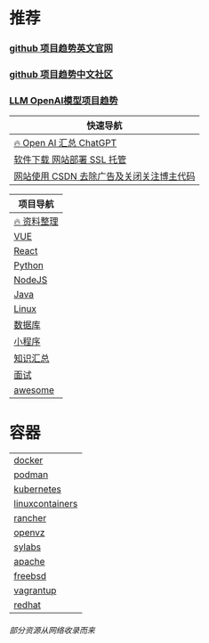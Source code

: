 # 推荐
### [github 项目趋势英文官网](https://github.com/trending)
### [github 项目趋势中文社区](https://www.githubs.cn/trending)
### [LLM OpenAI模型项目趋势](https://huggingface.co/spaces)
| 快速导航                                          |
|-----------------------------------------------|
| [🔥 Open AI 汇总 ChatGPT](./AI/README.md)       |
| [软件下载 网站部署 SSL 托管](./System/README.md)        |
| [网站使用 CSDN 去除广告及关闭关注博主代码](WebSite/WebSite.md) |

| 项目导航                                                   |
|--------------------------------------------------------|
| [🔥 资料整理](./Document/README.md)                        |
| [VUE](./VUE/README.md)                                 |
| [React](./React/README.md)                             |
| [Python](./Python/README.md)                           |
| [NodeJS](./NodeJS/README.md)                           |
| [Java](./Java/README.md)                               |
| [Linux](./Linux/README.md)                             |
| [数据库](./Database/README.md)                            |
| [小程序](./MiniAPP/README.md)                             |
| [知识汇总](./Knowledge/README.md)                          |
| [面试](./Interview/README.md)                            |
| [awesome](https://github.com/sindresorhus/awesome)     |

# 容器
|                                                                                               |
|-----------------------------------------------------------------------------------------------|
| [docker](https://www.docker.com/)                                                             |
| [podman](https://podman.io/)                                                                  |
| [kubernetes](https://kubernetes.io/)                                                          |
| [linuxcontainers](https://linuxcontainers.org/)                                               |
| [rancher](https://www.rancher.com/)                                                           |
| [openvz](https://openvz.org/)                                                                 |
| [sylabs](https://sylabs.io/singularity/)                                                      |
| [apache](https://mesos.apache.org/)                                                           |
| [freebsd](https://www.freebsd.org/)                                                           |
| [vagrantup](https://www.vagrantup.com/)                                                       |
| [redhat](https://www.redhat.com/en/technologies/cloud-computing/openshift/container-platform) |

[//]: # (https://pip.itcast.cn/home?hm-pc-dh%24bz)
###### 部分资源从网络收录而来